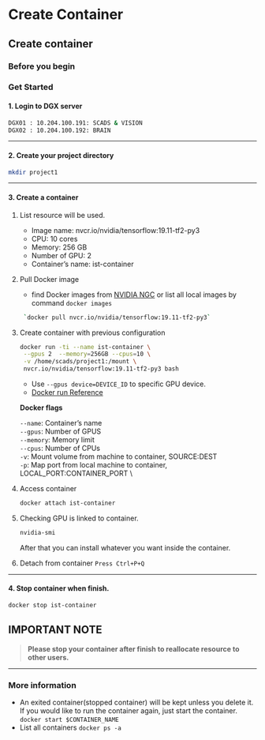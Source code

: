 # Create Container

## Create container <a href="#create-container" id="create-container"></a>

### Before you begin <a href="#before-you-begin" id="before-you-begin"></a>

### Get Started <a href="#get-started" id="get-started"></a>

#### 1. Login to DGX server <a href="#1-login-to-dgx-server" id="1-login-to-dgx-server"></a>

```bash
DGX01 : 10.204.100.191: SCADS & VISION 
DGX02 : 10.204.100.192: BRAIN
```

***

#### 2. Create your project directory <a href="#2-create-your-project-directory" id="2-create-your-project-directory"></a>

```bash
mkdir project1
```

***

#### 3. Create a container <a href="#3-create-a-container" id="3-create-a-container"></a>

1. List resource will be used.
   * Image name: nvcr.io/nvidia/tensorflow:19.11-tf2-py3
   * CPU: 10 cores
   * Memory: 256 GB
   * Number of GPU: 2
   * Container’s name: ist-container
2.  Pull Docker image

    * find Docker images from [NVIDIA NGC](https://scads.ist.vistec.ac.th/cluster/docs/dgx/create-container.html) or list all local images by command `docker images`

    ```bash
     `docker pull nvcr.io/nvidia/tensorflow:19.11-tf2-py3`
    ```
3.  Create container with previous configuration

    ```bash
    docker run -ti --name ist-container \
     --gpus 2  --memory=256GB --cpus=10 \
     -v /home/scads/project1:/mount \
     nvcr.io/nvidia/tensorflow:19.11-tf2-py3 bash
    ```

    * Use `--gpus device=DEVICE_ID` to specific GPU device.
    * [Docker run Reference](https://docs.docker.com/engine/reference/run/)

    **Docker flags**

    `--name`: Container’s name\
    `--gpus`: Number of GPUS\
    `--memory`: Memory limit\
    `--cpus`: Number of CPUs\
    `-v`: Mount volume from machine to container, SOURCE:DEST\
    `-p`: Map port from local machine to container, LOCAL\_PORT:CONTAINER\_PORT \\
4.  Access container

    ```bash
    docker attach ist-container
    ```
5.  Checking GPU is linked to container.

    ```bash
    nvidia-smi
    ```

    After that you can install whatever you want inside the container.
6. Detach from container `Press Ctrl+P+Q`

***

#### 4. Stop container when finish. <a href="#4-stop-container-when-finish" id="4-stop-container-when-finish"></a>

```bash
docker stop ist-container
```

## IMPORTANT NOTE <a href="#important-note" id="important-note"></a>

> **Please stop your container after finish to reallocate resource to other users.**

***

### More information <a href="#more-information" id="more-information"></a>

* An exited container(stopped container) will be kept unless you delete it. If you would like to run the container again, just start the container. `docker start $CONTAINER_NAME`
* List all containers `docker ps -a`
